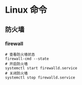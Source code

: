 # Linux 命令
## 防火墙 
### firewall
~~~
# 查看防火墙状态
firewall-cmd --state
# 开启防火墙
systemctl start firewalld.service
# 关闭防火墙
systemctl stop firewalld.service 
~~~